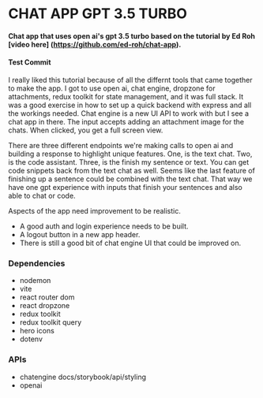 # CHAT APP GPT 3.5 TURBO
#### Chat app that uses open ai's gpt 3.5 turbo based on the tutorial by Ed Roh [video here] (https://github.com/ed-roh/chat-app).
#### Test Commit

I really liked this tutorial because of all the differnt tools that came together to make the app. I got to use open ai, chat engine, dropzone for attachments, redux toolkit for state management, and it was full stack. It was a good exercise in how to set up a quick backend with express and all the workings needed. Chat engine is a new UI API to work with but I see a chat app in there. The input accepts adding an attachment image for the chats. When clicked, you get a full screen view.

There are three different endpoints we're making calls to open ai and building a response to highlight unique features. One, is the text chat. Two, is the code assistant. Three, is the finish my sentence or text. You can get code snippets back from the text chat as well. Seems like the last feature of finishing up a sentence could be combined with the text chat. That way we have one gpt experience with inputs that finish your sentences and also able to chat or code.

Aspects of the app need improvement to be realistic.
- A good auth and login experience needs to be built.
- A logout button in a new app header.
- There is still a good bit of chat engine UI that could be improved on.

### Dependencies
- nodemon
- vite
- react router dom
- react dropzone
- redux toolkit
- redux toolkit query
- hero icons
- dotenv

### APIs
- chatengine docs/storybook/api/styling
- openai 